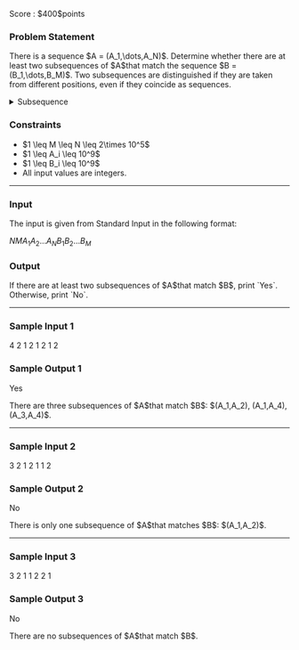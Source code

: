 
<div>

<span>

<span>

<p>
Score : $400$points
</p>

<div>

<section>

### **Problem Statement**

<p>
There is a sequence $A = (A_1,\dots,A_N)$. Determine whether there are at least two subsequences of $A$that match the sequence $B = (B_1,\dots,B_M)$. Two subsequences are distinguished if they are taken from different positions, even if they coincide as sequences.
</p>

<details>

<summary>
Subsequence
</summary>
A subsequence of $A$is a sequence obtained by removing zero or more elements from $A$and leaving the remaining elements in their original order.

</details>

</section>

</div>

<div>

<section>

### **Constraints**

<ul>

<li>
$1 \leq M \leq N \leq 2\times 10^5$
</li>

<li>
$1 \leq A_i \leq 10^9$
</li>

<li>
$1 \leq B_i \leq 10^9$
</li>

<li>
All input values are integers.
</li>

</ul>

</section>

</div>

---

<div>

<div>

<section>

### **Input**

<p>
The input is given from Standard Input in the following format:
</p>

<div>

$N$$M$$A_1$$A_2$$\ldots$$A_N$$B_1$$B_2$$\ldots$$B_M$
</div>

</section>

</div>

<div>

<section>

### **Output**

<p>
If there are at least two subsequences of $A$that match $B$, print `Yes`. Otherwise, print `No`.
</p>

</section>

</div>

</div>

---

<div>

<section>

### **Sample Input 1**

<div>

4 2
1 2 1 2
1 2

</div>

</section>

</div>

<div>

<section>

### **Sample Output 1**

<div>

Yes

</div>

<p>
There are three subsequences of $A$that match $B$: $(A_1,A_2), (A_1,A_4), (A_3,A_4)$.
</p>

</section>

</div>

---

<div>

<section>

### **Sample Input 2**

<div>

3 2
1 2 1
1 2

</div>

</section>

</div>

<div>

<section>

### **Sample Output 2**

<div>

No

</div>

<p>
There is only one subsequence of $A$that matches $B$: $(A_1,A_2)$.
</p>

</section>

</div>

---

<div>

<section>

### **Sample Input 3**

<div>

3 2
1 1 2
2 1

</div>

</section>

</div>

<div>

<section>

### **Sample Output 3**

<div>

No

</div>

<p>
There are no subsequences of $A$that match $B$.
</p>

</section>

</div>

</span>

</span>

</div>
